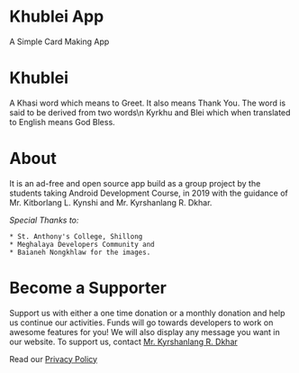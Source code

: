 # Khublei App

A Simple Card Making App

# Khublei

A Khasi word which means to Greet. It also means Thank You. The word is said to be derived from two words\n
Kyrkhu and Blei which when translated to English means God Bless.

# About 

It is an ad-free and open source app build as a group project by the students taking Android Development Course, in 2019 with the guidance of Mr. Kitborlang L. Kynshi and Mr. Kyrshanlang R. Dkhar.

 *Special Thanks to:*
  
    * St. Anthony's College, Shillong
    * Meghalaya Developers Community and 
    * Baianeh Nongkhlaw for the images.
    
 # Become a Supporter
 
 Support us with either a one time donation or a monthly donation and help us continue our activities. 
 Funds will go towards developers to work on awesome features for you!
  We will also display any message you want in our website.
  To support us, contact [Mr. Kyrshanlang R. Dkhar](https://kyrshan.com)
  

  Read our <a href="privacy_policy.html">Privacy Policy</a>

